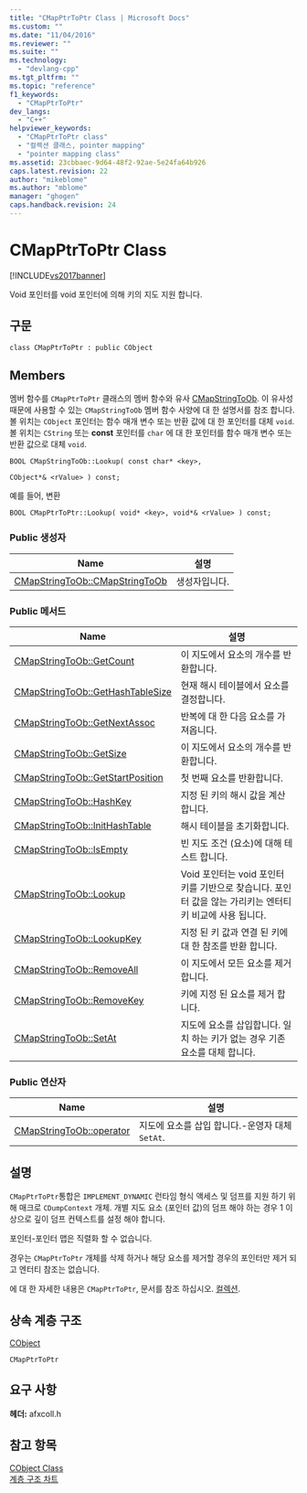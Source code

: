 ```yaml
---
title: "CMapPtrToPtr Class | Microsoft Docs"
ms.custom: ""
ms.date: "11/04/2016"
ms.reviewer: ""
ms.suite: ""
ms.technology: 
  - "devlang-cpp"
ms.tgt_pltfrm: ""
ms.topic: "reference"
f1_keywords: 
  - "CMapPtrToPtr"
dev_langs: 
  - "C++"
helpviewer_keywords: 
  - "CMapPtrToPtr class"
  - "컬렉션 클래스, pointer mapping"
  - "pointer mapping class"
ms.assetid: 23cbbaec-9d64-48f2-92ae-5e24fa64b926
caps.latest.revision: 22
author: "mikeblome"
ms.author: "mblome"
manager: "ghogen"
caps.handback.revision: 24
---
```

# CMapPtrToPtr Class
[!INCLUDE[vs2017banner](../../assembler/inline/includes/vs2017banner.md)]

Void 포인터를 void 포인터에 의해 키의 지도 지원 합니다.  
  
## 구문  
  
```  
class CMapPtrToPtr : public CObject  
```  
  
## Members  
 멤버 함수를 `CMapPtrToPtr` 클래스의 멤버 함수와 유사  [CMapStringToOb](../../mfc/reference/cmapstringtoob-class.md).  이 유사성 때문에 사용할 수 있는 `CMapStringToOb` 멤버 함수 사양에 대 한 설명서를 참조 합니다.  볼 위치는 `CObject` 포인터는 함수 매개 변수 또는 반환 값에 대 한 포인터를 대체 `void`.  볼 위치는 `CString` 또는  **const** 포인터를 `char` 에 대 한 포인터를 함수 매개 변수 또는 반환 값으로 대체 `void`.  
  
 `BOOL CMapStringToOb::Lookup( const char* <key>,`  
  
 `CObject*& <rValue> ) const;`  
  
 예를 들어, 변환  
  
 `BOOL CMapPtrToPtr::Lookup( void* <key>, void*& <rValue> ) const;`  
  
### Public 생성자  
  
|Name|설명|  
|----------|--------|  
|[CMapStringToOb::CMapStringToOb](../Topic/CMapStringToOb::CMapStringToOb.md)|생성자입니다.|  
  
### Public 메서드  
  
|Name|설명|  
|----------|--------|  
|[CMapStringToOb::GetCount](../Topic/CMapStringToOb::GetCount.md)|이 지도에서 요소의 개수를 반환합니다.|  
|[CMapStringToOb::GetHashTableSize](../Topic/CMapStringToOb::GetHashTableSize.md)|현재 해시 테이블에서 요소를 결정합니다.|  
|[CMapStringToOb::GetNextAssoc](../Topic/CMapStringToOb::GetNextAssoc.md)|반복에 대 한 다음 요소를 가져옵니다.|  
|[CMapStringToOb::GetSize](../Topic/CMapStringToOb::GetSize.md)|이 지도에서 요소의 개수를 반환합니다.|  
|[CMapStringToOb::GetStartPosition](../Topic/CMapStringToOb::GetStartPosition.md)|첫 번째 요소를 반환합니다.|  
|[CMapStringToOb::HashKey](../Topic/CMapStringToOb::HashKey.md)|지정 된 키의 해시 값을 계산합니다.|  
|[CMapStringToOb::InitHashTable](../Topic/CMapStringToOb::InitHashTable.md)|해시 테이블을 초기화합니다.|  
|[CMapStringToOb::IsEmpty](../Topic/CMapStringToOb::IsEmpty.md)|빈 지도 조건 \(요소\)에 대해 테스트 합니다.|  
|[CMapStringToOb::Lookup](../Topic/CMapStringToOb::Lookup.md)|Void 포인터는 void 포인터 키를 기반으로 찾습니다.  포인터 값을 않는 가리키는 엔터티 키 비교에 사용 됩니다.|  
|[CMapStringToOb::LookupKey](../Topic/CMapStringToOb::LookupKey.md)|지정 된 키 값과 연결 된 키에 대 한 참조를 반환 합니다.|  
|[CMapStringToOb::RemoveAll](../Topic/CMapStringToOb::RemoveAll.md)|이 지도에서 모든 요소를 제거합니다.|  
|[CMapStringToOb::RemoveKey](../Topic/CMapStringToOb::RemoveKey.md)|키에 지정 된 요소를 제거 합니다.|  
|[CMapStringToOb::SetAt](../Topic/CMapStringToOb::SetAt.md)|지도에 요소를 삽입합니다. 일치 하는 키가 없는 경우 기존 요소를 대체 합니다.|  
  
### Public 연산자  
  
|Name|설명|  
|----------|--------|  
|[CMapStringToOb::operator](../Topic/CMapStringToOb::operator.md)|지도에 요소를 삽입 합니다.\-운영자 대체 `SetAt`.|  
  
## 설명  
 `CMapPtrToPtr`통합은 `IMPLEMENT_DYNAMIC` 런타임 형식 액세스 및 덤프를 지원 하기 위해 매크로 `CDumpContext` 개체.  개별 지도 요소 \(포인터 값\)의 덤프 해야 하는 경우 1 이상으로 깊이 덤프 컨텍스트를 설정 해야 합니다.  
  
 포인터\-포인터 맵은 직렬화 할 수 없습니다.  
  
 경우는 `CMapPtrToPtr` 개체를 삭제 하거나 해당 요소를 제거할 경우의 포인터만 제거 되 고 엔터티 참조는 없습니다.  
  
 에 대 한 자세한 내용은 `CMapPtrToPtr`, 문서를 참조 하십시오.  [컬렉션](../../mfc/collections.md).  
  
## 상속 계층 구조  
 [CObject](../../mfc/reference/cobject-class.md)  
  
 `CMapPtrToPtr`  
  
## 요구 사항  
 **헤더:**  afxcoll.h  
  
## 참고 항목  
 [CObject Class](../../mfc/reference/cobject-class.md)   
 [계층 구조 차트](../../mfc/hierarchy-chart.md)